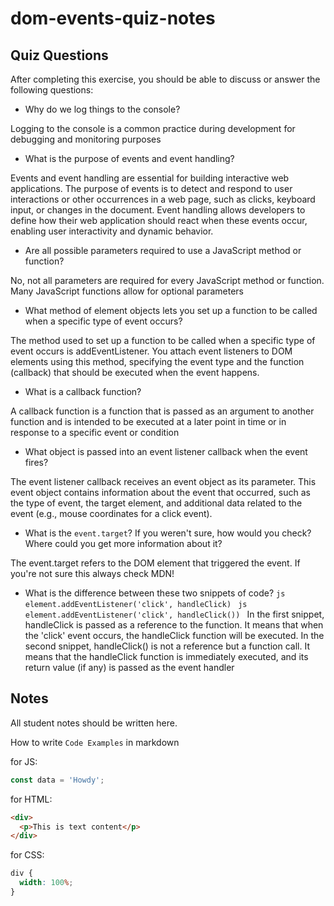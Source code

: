 # dom-events-quiz-notes

## Quiz Questions

After completing this exercise, you should be able to discuss or answer the following questions:

- Why do we log things to the console?

Logging to the console is a common practice during development for debugging and monitoring purposes

- What is the purpose of events and event handling?

Events and event handling are essential for building interactive web applications. The purpose of events is to detect and respond to user interactions or other occurrences in a web page, such as clicks, keyboard input, or changes in the document. Event handling allows developers to define how their web application should react when these events occur, enabling user interactivity and dynamic behavior.

- Are all possible parameters required to use a JavaScript method or function?

No, not all parameters are required for every JavaScript method or function. Many JavaScript functions allow for optional parameters

- What method of element objects lets you set up a function to be called when a specific type of event occurs?

The method used to set up a function to be called when a specific type of event occurs is addEventListener. You attach event listeners to DOM elements using this method, specifying the event type and the function (callback) that should be executed when the event happens.

- What is a callback function?

A callback function is a function that is passed as an argument to another function and is intended to be executed at a later point in time or in response to a specific event or condition

- What object is passed into an event listener callback when the event fires?

The event listener callback receives an event object as its parameter. This event object contains information about the event that occurred, such as the type of event, the target element, and additional data related to the event (e.g., mouse coordinates for a click event).

- What is the `event.target`? If you weren't sure, how would you check? Where could you get more information about it?

The event.target refers to the DOM element that triggered the event. If you're not sure this always check MDN!

- What is the difference between these two snippets of code?
  `js
    element.addEventListener('click', handleClick)
    `
  `js
    element.addEventListener('click', handleClick())
    `
  In the first snippet, handleClick is passed as a reference to the function. It means that when the 'click' event occurs, the handleClick function will be executed.
  In the second snippet, handleClick() is not a reference but a function call. It means that the handleClick function is immediately executed, and its return value (if any) is passed as the event handler

## Notes

All student notes should be written here.

How to write `Code Examples` in markdown

for JS:

```javascript
const data = 'Howdy';
```

for HTML:

```html
<div>
  <p>This is text content</p>
</div>
```

for CSS:

```css
div {
  width: 100%;
}
```
